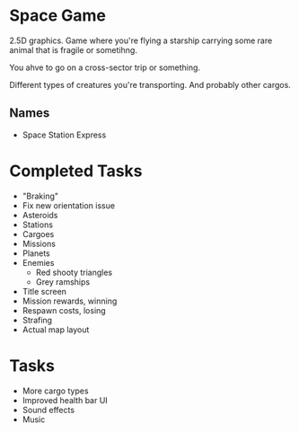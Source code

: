 # Space Game
2.5D graphics. Game where you're flying a starship carrying some rare animal that is fragile or sometihng.

You ahve to go on a cross-sector trip or something.

Different types of creatures you're transporting. And probably other cargos.

## Names
* Space Station Express

# Completed Tasks
* "Braking"
* Fix new orientation issue
* Asteroids
* Stations
* Cargoes
* Missions
* Planets
* Enemies
  * Red shooty triangles
  * Grey ramships
* Title screen
* Mission rewards, winning
* Respawn costs, losing
* Strafing
* Actual map layout

# Tasks
* More cargo types
* Improved health bar UI
* Sound effects
* Music
